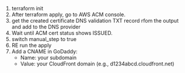 1. terraform init
2. After terraform apply, go to AWS ACM console.
3. get the created certificate DNS validation TXT record rfom the output and add to the DNS provider
4. Wait until ACM cert status shows ISSUED.
5. switch manual_step to true
6. RE run the apply
7. Add a CNAME in GoDaddy:
	- Name: your subdomain
	- Value: your CloudFront domain (e.g., d1234abcd.cloudfront.net)